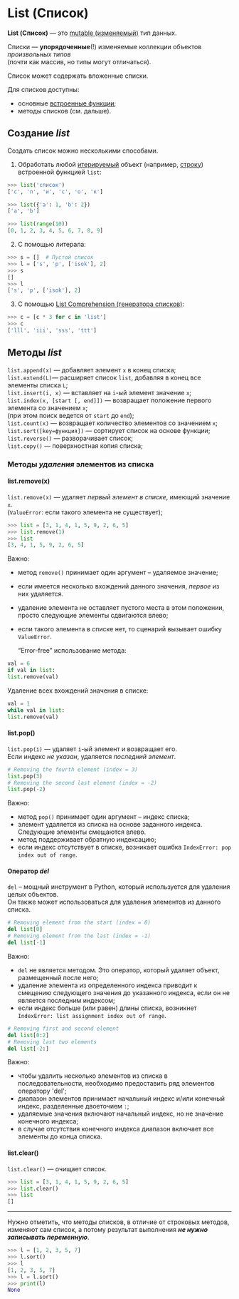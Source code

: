 # List (Список)

**List (Список)** — это [mutable (изменяемый)](Python-Переменные&Типы%20данных.md)
тип данных. 

Списки — **упорядоченные**(!) изменяемые коллекции объектов *произвольных типов* <br> 
(почти как массив, но типы могут отличаться).

Список может содержать вложенные списки.

Для списков доступны:
- основные [встроенные функции](Python-Встроенные%20функции.md);
- методы списков (см. дальше).

## Создание ***list***
Создать список можно несколькими способами.<br> 
1) Обработать любой [итерируемый](../Паттерн/Паттерн-Итератор.md) объект (например, 
[строку](Python-Str(строка).md)) встроенной функцией `list`:
```python
>>> list('список')
['с', 'п', 'и', 'с', 'о', 'к']

>>> list({'a': 1, 'b': 2})
['a', 'b']

>>> list(range(10))
[0, 1, 2, 3, 4, 5, 6, 7, 8, 9]
```

2) С помощью литерала:
```python
>>> s = []  # Пустой список
>>> l = ['s', 'p', ['isok'], 2]
>>> s
[]
>>> l
['s', 'p', ['isok'], 2]
```
3) С помощью [List Comprehension (генераторa списков)](Python-List_Comprehension.md): <br>
```python
>>> c = [c * 3 for c in 'list']
>>> c
['lll', 'iii', 'sss', 'ttt']
```

## Методы ***list***

`list.append(x)` — добавляет элемент `x` в конец списка; <br>
`list.extend(L)`— расширяет список `list`, добавляя в конец все элементы списка `L`; <br>
`list.insert(i, x)`	— вставляет на `i`-ый элемент значение `x`; <br>
`list.index(x, [start [, end]])` — возвращает положение первого элемента со значением `x`; <br>
(при этом поиск ведется от `start` до `end`); <br>
`list.count(x)` — возвращает количество элементов со значением `x`; <br>
`list.sort([key=функция])` — сортирует список на основе функции; <br>
`list.reverse()` — разворачивает список; <br>
`list.copy()` — поверхностная копия списка; <br>

### Методы ***удаления*** элементов из списка
#### list.remove(x)
`list.remove(x)` — удаляет *первый элемент в списке*, имеющий значение `x`. <br>
(`ValueError`: если такого элемента не существует); <br>
```python
>>> list = [3, 1, 4, 1, 5, 9, 2, 6, 5]
>>> list.remove(1)
>>> list
[3, 4, 1, 5, 9, 2, 6, 5]
```
Важно:
- метод `remove()` принимает один аргумент – удаляемое значение;
- если имеется несколько вхождений данного значения, *первое* из них удаляется.
- удаление элемента не оставляет пустого места в этом положении, просто следующие элементы сдвигаются влево;
- если такого элемента в списке нет, то сценарий вызывает ошибку `ValueError`.

  “Error-free” использование метода:
```python
val = 6
if val in list:
list.remove(val)
```
Удаление всех вхождений значения в списке:
```python
val = 1
while val in list:
list.remove(val)
```
#### list.pop()
`list.pop(i)`	 — удаляет `i`-ый элемент и возвращает его. <br>
Если индекс *не указан*, удаляется *последний элемент*. <br>
```python
# Removing the fourth element (index = 3)
list.pop(3)
# Removing the second last element (index = -2)
list.pop(-2)
```
Важно:
- метод `pop()` принимает один аргумент – индекс списка;
- элемент удаляется из списка на основе заданного индекса. Следующие элементы смещаются влево.
- метод поддерживает обратную индексацию;
- если индекс отсутствует в списке, возникает ошибка `IndexError: pop index out of range`.

#### Оператор ***del***
`del` – мощный инструмент в Python, который используется для удаления целых объектов.<br>
Он также может использоваться для удаления элементов из данного списка.
```python
# Removing element from the start (index = 0)
del list[0]
# Removing element from the last (index = -1)
del list[-1]
```
Важно:
- `del` не является методом. Это оператор, который удаляет объект, размещенный после него;
- удаление элемента из определенного индекса приводит к смещению следующего значения до указанного
  индекса, если он не является последним индексом;
- если индекс больше (или равен) длины списка, возникнет
  `IndexError: list assignment index out of range`.
```python
# Removing first and second element
del list[0:2]
# Removing last two elements
del list[-2:]
```
Важно:
- чтобы удалить несколько элементов из списка в последовательности, необходимо предоставить ряд
  элементов оператору 'del';
- диапазон элементов принимает начальный индекс и/или конечный индекс, разделенные двоеточием `:`;
- удаляемые значения включают начальный индекс, но не значение конечного индекса;
- в случае отсутствия конечного индекса диапазон включает все элементы до конца списка.

#### list.clear()
`list.clear()` — очищает список.
```python
>>> list = [3, 1, 4, 1, 5, 9, 2, 6, 5]
>>> list.clear()
>>> list
[]
```



---
Нужно отметить, что методы списков, в отличие от строковых методов, изменяют сам список,
а потому результат выполнения ***не нужно записывать переменную***.
```python
>>> l = [1, 2, 3, 5, 7]
>>> l.sort()
>>> l
[1, 2, 3, 5, 7]
>>> l = l.sort()
>>> print(l)
None
```
